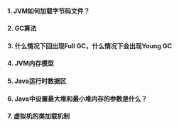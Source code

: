 #### 1. JVM如何加载字节码文件？
#### 2. GC算法
#### 3. 什么情况下回出现Full GC，什么情况下会出现Young GC
#### 4. JVM内存模型
#### 5. Java运行时数据区
#### 6. Java中设置最大堆和最小堆内存的参数是什么？

#### 7. 虚拟机的类加载机制

